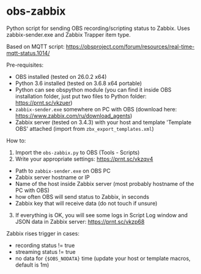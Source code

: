 # obs-zabbix
Python script for sending OBS recording/scripting status to Zabbix. Uses zabbix-sender.exe and Zabbix Trapper item type.

Based on MQTT script: https://obsproject.com/forum/resources/real-time-mqtt-status.1014/

Pre-requisites:
* OBS installed (tested on 26.0.2 x64)
* Python 3.6 installed (tested on 3.6.8 x64 portable)
* Python can see obspython module (you can find it inside OBS installation folder, just put two files to Python folder: https://prnt.sc/vkzuer)
* `zabbix-sender.exe` somewhere on PC with OBS (download here: https://www.zabbix.com/ru/download_agents)
* Zabbix server (tested on 3.4.3) with your host and template 'Template OBS' attached (import from `zbx_export_templates.xml`)

How to:
1. Import the `obs-zabbix.py` to OBS (Tools - Scripts)
2. Write your appropriate settings: https://prnt.sc/vkzqv4
  * Path to `zabbix-sender.exe` on OBS PC
  * Zabbix server hostname or IP
  * Name of the host inside Zabbix server (most probably hostname of the PC with OBS)
  * how often OBS will send status to Zabbix, in seconds
  * Zabbix key that will receive data (do not touch if unsure)
3. If everything is OK, you will see some logs in Script Log window and JSON data in Zabbix server: https://prnt.sc/vkzp68

Zabbix rises trigger in cases:
  * recording status != true
  * streaming status != true
  * no data for `{$OBS_NODATA}` time (update your host or template macros, default is 1m)
